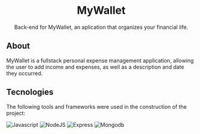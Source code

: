 <div align="center">
  <h1>MyWallet</h1>

  Back-end for MyWallet, an aplication that organizes your financial life.
  <br>
</div>
 <h2>About</h2>
 MyWallet is a fullstack personal expense management application, allowing the user to add income and expenses, as well as a description and date they occurred.
  <br>
  
  <h2>Tecnologies</h2>
 The following tools and frameworks were used in the construction of the project:
 <br>
 <p>

![Javascript](https://img.shields.io/badge/JavaScript-323330?style=for-the-badge&logo=javascript&logoColor=F7DF1E)
![NodeJS](https://img.shields.io/badge/NodeJS-F7DF1E?style=for-the-badge&logo=node.js&logoColor=080808)
![Express](https://img.shields.io/badge/Express-13cf35?style=for-the-badge&logo=Express&logoColor=ffffff)
![Mongodb](https://img.shields.io/badge/Mongodb-fae7b5?style=for-the-badge&logo=mongodb&logoColor=080808)

</p>
